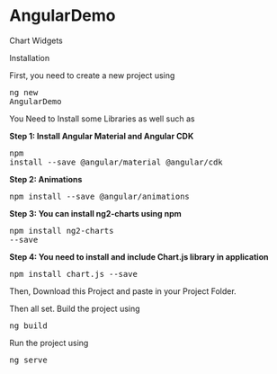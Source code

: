 # AngularDemo
Chart Widgets

Installation

First, you need to create a new project using <pre>ng new AngularDemo</pre>

You Need to Install some Libraries as well such as

<b>Step 1: Install Angular Material and Angular CDK</b><pre>npm install --save @angular/material @angular/cdk</pre>
<b>Step 2: Animations</b> <pre>npm install --save @angular/animations</pre>
<b>Step 3: You can install ng2-charts using npm </b> <pre>npm install ng2-charts --save</pre>
<b>Step 4: You need to install and include Chart.js library in application</b> <pre>npm install chart.js --save</pre>

Then, Download this Project and paste in your Project Folder.

Then all set.
Build the project using <pre>ng build</pre>
Run the project using <pre>ng serve</pre>
